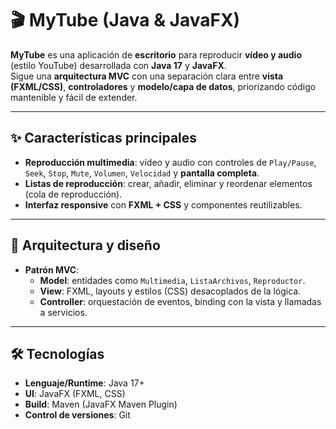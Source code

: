 # 🎬 MyTube (Java & JavaFX)

**MyTube** es una aplicación de **escritorio** para reproducir **vídeo y audio** (estilo YouTube) desarrollada con **Java 17** y **JavaFX**.  
Sigue una **arquitectura MVC** con una separación clara entre **vista (FXML/CSS)**, **controladores** y **modelo/capa de datos**, priorizando código mantenible y fácil de extender.

---

## ✨ Características principales

- **Reproducción multimedia**: vídeo y audio con controles de `Play/Pause`, `Seek`, `Stop`, `Mute`, `Volumen`, `Velocidad` y **pantalla completa**.
- **Listas de reproducción**: crear, añadir, eliminar y reordenar elementos (cola de reproducción).
- **Interfaz responsive** con **FXML + CSS** y componentes reutilizables.

---

## 🧱 Arquitectura y diseño

- **Patrón MVC**:  
  - **Model**: entidades como `Multimedia`, `ListaArchivos`, `Reproductor`.  
  - **View**: FXML, layouts y estilos (CSS) desacoplados de la lógica.  
  - **Controller**: orquestación de eventos, binding con la vista y llamadas a servicios.

---

## 🛠️ Tecnologías

- **Lenguaje/Runtime**: Java 17+
- **UI**: JavaFX (FXML, CSS)
- **Build**: Maven (JavaFX Maven Plugin)  
- **Control de versiones**: Git
